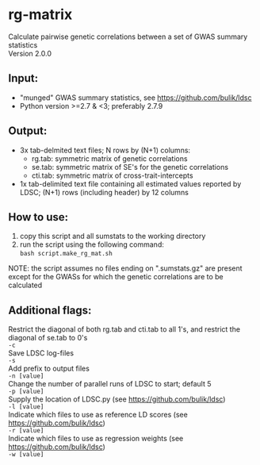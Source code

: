 # rg-matrix
Calculate pairwise genetic correlations between a set of GWAS summary statistics  
Version 2.0.0  

## Input: ##
  - "munged" GWAS summary statistics, see https://github.com/bulik/ldsc  
  - Python version >=2.7 & <3; preferably 2.7.9  

## Output: ##
- 3x tab-delmited text files; N rows by (N+1) columns:  
  - rg.tab:  symmetric matrix of genetic correlations  
  - se.tab:  symmetric matrix of SE's for the genetic correlations  
  - cti.tab: symmetric matrix of cross-trait-intercepts  
- 1x tab-delimited text file containing all estimated values reported by LDSC; (N+1) rows (including header) by 12 columns  

## How to use: ##
 1. copy this script and all sumstats to the working directory  
 2. run the script using the following command:  
 ```bash script.make_rg_mat.sh```  

NOTE: the script assumes no files ending on ".sumstats.gz" are present except for the GWASs for which the genetic correlations are to be calculated

## Additional flags: ##
Restrict the diagonal of both rg.tab and cti.tab to all 1's, and restrict the diagonal of se.tab to 0's  
```-c```  
Save LDSC log-files  
```-s```  
Add prefix to output files  
```-n [value]```  
Change the number of parallel runs of LDSC to start; default 5  
```-p [value]```  
Supply the location of LDSC.py (see https://github.com/bulik/ldsc)  
```-l [value]```  
Indicate which files to use as reference LD scores (see https://github.com/bulik/ldsc)  
```-r [value]```  
Indicate which files to use as regression weights (see https://github.com/bulik/ldsc)  
```-w [value]```
